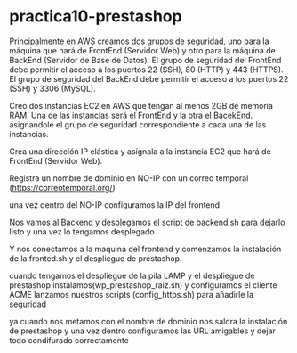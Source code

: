 # practica10-prestashop
Principalmente en AWS creamos dos grupos de seguridad, uno para la máquina que hará de FrontEnd (Servidor Web) y otro para la máquina de BackEnd (Servidor de Base de Datos). El grupo de seguridad del FrontEnd debe permitir el acceso a los puertos 22 (SSH), 80 (HTTP) y 443 (HTTPS). El grupo de seguridad del BackEnd debe permitir el acceso a los puertos 22 (SSH) y 3306 (MySQL).

Creo dos instancias EC2 en AWS que tengan al menos 2GB de memoria RAM. Una de las instancias será el FrontEnd y la otra el BacekEnd. asignandole el grupo de seguridad correspondiente a cada una de las instancias.

Crea una dirección IP elástica y asígnala a la instancia EC2 que hará de FrontEnd (Servidor Web).

Registra un nombre de dominio en NO-IP con un correo temporal (https://correotemporal.org/)

una vez dentro del NO-IP configuramos la IP del frontend

Nos vamos al Backend y desplegamos el script de backend.sh para dejarlo listo y una vez lo tengamos desplegado

Y nos conectamos a la maquina del frontend y comenzamos la instalación de la fronted.sh y el despliegue de prestashop.

cuando tengamos el despliegue de la pila LAMP y el despliegue de prestashop instalamos(wp_prestashop_raiz.sh) y configuramos el cliente ACME lanzamos nuestros scripts (config_https.sh) para añadirle la seguridad

ya cuando nos metamos con el nombre de dominio nos saldra la instalación de prestashop y una vez dentro configuramos las URL amigables y dejar todo condifurado correctamente
